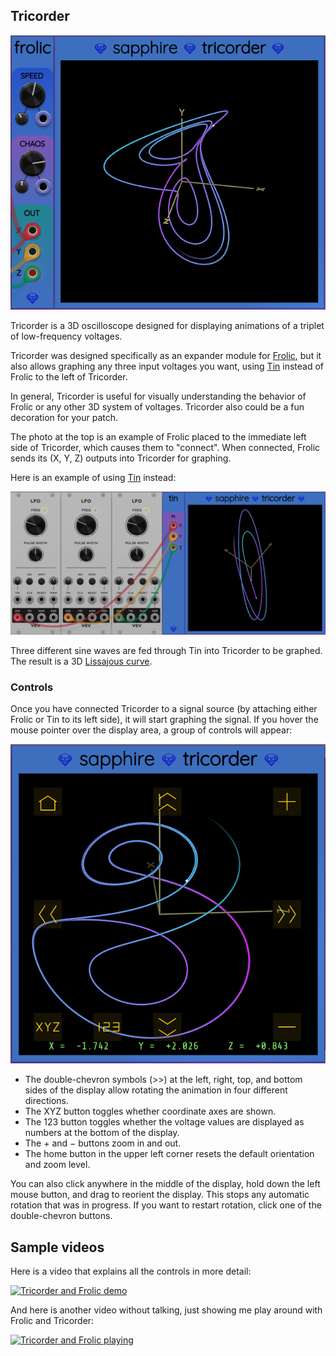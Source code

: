 ## Tricorder

![Tricorder](images/frolic_tricorder.png)

Tricorder is a 3D oscilloscope designed for displaying
animations of a triplet of low-frequency voltages.

Tricorder was designed specifically as an expander module
for [Frolic](Frolic.md), but it also allows graphing
any three input voltages you want, using [Tin](Tin.md)
instead of Frolic to the left of Tricorder.

In general, Tricorder is useful for visually understanding the behavior
of Frolic or any other 3D system of voltages.
Tricorder also could be a fun decoration for your patch.

The photo at the top is an example of Frolic placed to the immediate
left side of Tricorder, which causes them to "connect".
When connected, Frolic sends its (X, Y, Z) outputs
into Tricorder for graphing.

Here is an example of using [Tin](Tin.md) instead:

![Tin and Tricorder](images/tin_tricorder.png)

Three different sine waves are fed through Tin into Tricorder
to be graphed. The result is a 3D [Lissajous curve](https://en.wikipedia.org/wiki/Lissajous_curve).

### Controls

Once you have connected Tricorder to a signal source (by attaching either Frolic or Tin to its left side),
it will start graphing the signal. If you hover the mouse pointer over the display area, a group of controls
will appear:

![Tricorder controls](images/tricorder_controls.png)

* The double-chevron symbols (&gt;&gt;) at the left, right, top, and bottom sides of the display
allow rotating the animation in four different directions.
* The XYZ button toggles whether coordinate axes are shown.
* The 123 button toggles whether the voltage values are displayed as numbers at the bottom of the display.
* The + and &minus; buttons zoom in and out.
* The home button in the upper left corner resets the default orientation and zoom level.

You can also click anywhere in the middle of the display, hold down the left mouse button,
and drag to reorient the display. This stops any automatic rotation that was in progress.
If you want to restart rotation, click one of the double-chevron buttons.

## Sample videos

Here is a video that explains all the controls in more detail:

[![Tricorder and Frolic demo](https://img.youtube.com/vi/A8WPdp5dvfQ/0.jpg)](https://www.youtube.com/watch?v=A8WPdp5dvfQ)

And here is another video without talking, just showing me play around with Frolic and Tricorder:


[![Tricorder and Frolic playing](https://img.youtube.com/vi/fHcIxpdeKFI/0.jpg)](https://www.youtube.com/watch?v=fHcIxpdeKFI)
